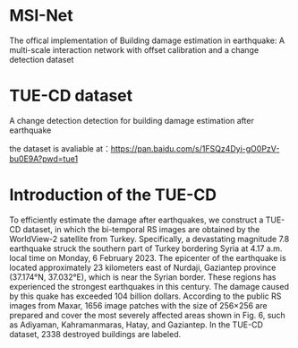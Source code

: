 # MSI-Net
The offical implementation of 
Building damage estimation in earthquake: A multi-scale interaction network with offset calibration and a change detection dataset


# TUE-CD dataset
A change detection detection for building damage estimation after earthquake

the dataset is avaliable at：https://pan.baidu.com/s/1FSQz4Dyi-gO0PzV-bu0E9A?pwd=tue1 

# Introduction of the TUE-CD
 To efficiently estimate the damage after earthquakes, we construct a TUE-CD dataset, in which the bi-temporal RS images are obtained by the WorldView-2 satellite from Turkey. Specifically, a devastating magnitude 7.8 earthquake struck the southern part of Turkey bordering Syria at 4.17 a.m. local time on Monday, 6 February 2023. The epicenter of the earthquake is located approximately 23 kilometers east of Nurdaji, Gaziantep province (37.174°N, 37.032°E), which is near the Syrian border. These regions has experienced the strongest earthquakes in this century. The damage caused by this quake has exceeded 104 billion dollars. According to the public RS images from Maxar, 1656 image patches with the size of 256×256 are prepared and cover the most severely affected areas shown in Fig. 6, such as Adiyaman, Kahramanmaras, Hatay, and Gaziantep. In the TUE-CD dataset, 2338 destroyed buildings are labeled.
 
